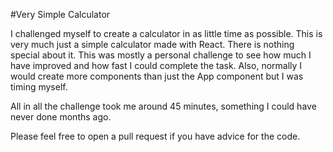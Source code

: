 #Very Simple Calculator

I challenged myself to create a calculator in as little time as possible. This is very much just a simple
calculator made with React. There is nothing special about it. This was mostly a personal challenge to see
how much I have improved and how fast I could complete the task. Also, normally I would create more components than just the App component but I was timing myself.

All in all the challenge took me around 45 minutes, something I could have never done months ago.

Please feel free to open a pull request if you have advice for the code.